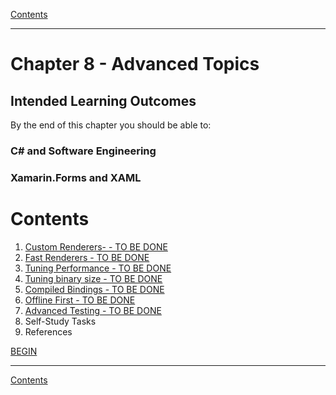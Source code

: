 [Contents](/docs/README.md)

----

# Chapter 8 - Advanced Topics

## Intended Learning Outcomes
By the end of this chapter you should be able to:

### C# and Software Engineering

### Xamarin.Forms and XAML

# Contents
1. [Custom Renderers-  - TO BE DONE]() 
1. [Fast Renderers - TO BE DONE]()
1. [Tuning Performance - TO BE DONE]()
1. [Tuning binary size - TO BE DONE]()
1. [Compiled Bindings - TO BE DONE]()
1. [Offline First - TO BE DONE]()
1. [Advanced Testing - TO BE DONE]()
1. Self-Study Tasks
1. References

[BEGIN]()

----

[Contents](/docs/README.md)
